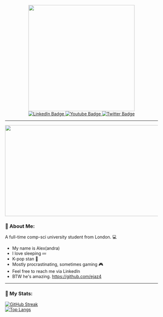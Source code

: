 <div id="header" align="center">
  <img src="https://media1.tenor.com/m/vMS8fFQR0OAAAAAd/anime-computer.gif" width="350"/>
</div>

<div id="badges" align="center">
  <a href="https://www.linkedin.com/in/alexandra-maria-paraschiv-b66aa42a5/">
    <img src="https://img.shields.io/badge/LinkedIn-blue?style=for-the-badge&logo=linkedin&logoColor=white" alt="LinkedIn Badge"/>
  </a>
  <a href="https://www.youtube.com/@almapar">
    <img src="https://img.shields.io/badge/YouTube-red?style=for-the-badge&logo=youtube&logoColor=white" alt="Youtube Badge"/>
  </a>
  <a href="https://x.com/almapar2">
    <img src="https://img.shields.io/badge/Twitter-blue?style=for-the-badge&logo=x&logoColor=white" alt="Twitter Badge"/>
  </a>
</div>
<div id="views" align="center">
  <img src="https://komarev.com/ghpvc/?username=almapar&style=flat-square&color=blue" alt=""/>
</div>

---

<div align="center">
  <img src="https://i.pinimg.com/originals/97/02/a9/9702a93a11c0c0df57564ec1fafe374d.gif" width="600" height="300"/>
</div>

### 💜 About Me:
A full-time comp-sci university student from London. 💻
- My name is Alex(andra) 
- I love sleeping :zzz:
- K-pop stan 🎵
- Mostly procrastinating, sometimes gaming 🎮
- Feel free to reach me via LinkedIn
- BTW he's amazing. https://github.com/ejaz4

---

### 🤍 My Stats:
[![GitHub Streak](http://github-readme-streak-stats.herokuapp.com?user=almapar&theme=dark&background=000000)](https://git.io/streak-stats) 
<br>
[![Top Langs](https://github-readme-stats.vercel.app/api/top-langs/?username=almapar)](https://github.com/anuraghazra/github-readme-stats)

